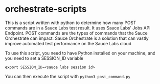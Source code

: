 # orchestrate-scripts

This is a script written with python to determine how many POST commands are in a Sauce Labs test result. It uses Sauce Labs' Jobs API Endpoint. POST commands are the types of commands that the Sauce Orchestrate can impact. Sauce Orchestrate is a solution that can vastly improve automated test performance on the Sauce Labs cloud.

To use this script, you need to have Python installed on your machine, and you need to set a SESSION_ID variable

`export SESSION_ID=<sauce labs session id>`

You can then execute the script with
`python3 post_command.py`
